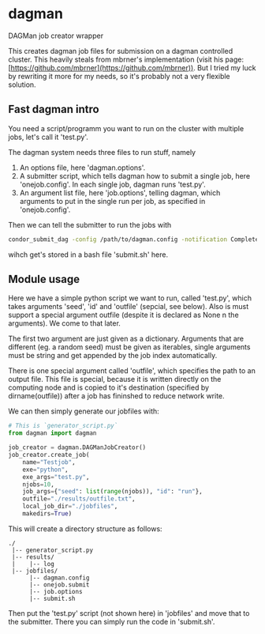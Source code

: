 # dagman
DAGMan job creator wrapper

This creates dagman job files for submission on a dagman controlled cluster.
This heavily steals from mbrner's implementation (visit his page: [https://github.com/mbrner](https://github.com/mbrner)).
But I tried my luck by rewriting it more for my needs, so it's probably not a very flexible solution.

## Fast dagman intro

You need a script/programm you want to run on the cluster with multiple jobs, let's call it 'test.py'.

The dagman system needs three files to run stuff, namely

1. An options file, here 'dagman.options'.
2. A submitter script, which tells dagman how to submit a single job, here 'onejob.config'. In each single job, dagman runs 'test.py'.
3. An argument list file, here 'job.options', telling dagman, which arguments to put in the single run per job, as specified in 'onejob.config'.

Then we can tell the submitter to run the jobs with

```bash
condor_submit_dag -config /path/to/dagman.config -notification Complete /path/to/job.options
```

wihch get's stored in a bash file 'submit.sh' here.

## Module usage

Here we have a simple python script we want to run, called 'test.py', which takes arguments 'seed', 'id' and 'outfile' (sepcial, see below).
Also is must support a special argument outfile (despite it is declared as None n the arguments).
We come to that later.

The first two argument are just given as a dictionary.
Arguments that are different (eg. a random seed) must be given as iterables, single arguments must be string and get appended by the job index automatically.

There is one special argument called 'outfile', which specifies the path to an output file.
This file is special, because it is written directly on the computing node and is copied to it's destination (specified by dirname(outfile)) after a job has fininshed to reduce network write.

We can then simply generate our jobfiles with:

```python
# This is `generator_script.py`
from dagman import dagman

job_creator = dagman.DAGManJobCreator()
job_creator.create_job(
    name="Testjob",
    exe="python",
    exe_args="test.py",
    njobs=10,
    job_args={"seed": list(range(njobs)), "id": "run"},
    outfile="./results/outfile.txt",
    local_job_dir="./jobfiles",
    makedirs=True)
```

This will create a directory structure as follows:

```
./
 |-- generator_script.py
 |-- results/
 |    |-- log 
 |-- jobfiles/
      |-- dagman.config
      |-- onejob.submit
      |-- job.options
      |-- submit.sh
```

Then put the 'test.py' script (not shown here) in 'jobfiles' and move that to the submitter.
There you can simply run the code in 'submit.sh'.
